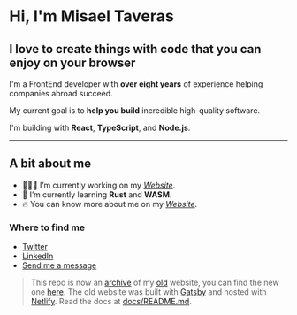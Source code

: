 # Hi, I'm Misael Taveras

## I love to create things with code that **you** can enjoy on your browser

I'm a FrontEnd developer with **over eight years** of experience helping companies abroad succeed.

My current goal is to **help you build** incredible high-quality software.

I'm building with **React**, **TypeScript**, and **Node.js**.

---

## A bit about me

- 👨🏽‍💻 I’m currently working on my [*Website*][newrepo].
- 🌱 I’m currently learning **Rust** and **WASM**.
- 🔥 You can know more about me on my [*Website*][about].

### Where to find me

- [Twitter](https://twitter.com/taverasmisael)
- [LinkedIn](https://www.linkedin.com/in/taverasmisael/)
- [Send me a message][contact]

> This repo is now an [archive][archivepr] of my [old][oldwebsite] website, you can find the new one [here][newrepo]. The old website was built with [Gatsby](https://gatsbyjs.org) and hosted with [Netlify](https://netlify.com). Read the docs at [docs/README.md](docs/README.md).

[oldwebsite]: https://old-taverasmisael.netlify.app/
[newrepo]: https://github.com/taverasmisael/taverasmisael.com
[about]: https://taverasmisael.com/en/about
[contact]: https://taverasmisael.com/en/contact
[archivepr]: https://github.com/taverasmisael/taverasmisael/pull/97
